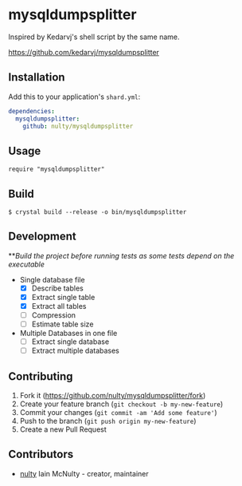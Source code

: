# mysqldumpsplitter

Inspired by Kedarvj's shell script by the same name.

https://github.com/kedarvj/mysqldumpsplitter

## Installation

Add this to your application's `shard.yml`:

```yaml
dependencies:
  mysqldumpsplitter:
    github: nulty/mysqldumpsplitter
```

## Usage

```crystal
require "mysqldumpsplitter"
```

## Build

```crystal
$ crystal build --release -o bin/mysqldumpsplitter
```


## Development

 **_Build the project before running tests as some tests depend on the executable_

 - Single database file
   - [x] Describe tables
   - [x] Extract single table
   - [x] Extract all tables
   - [ ] Compression
   - [ ] Estimate table size 
 - Multiple Databases in one file
   - [ ] Extract single database
   - [ ] Extract multiple databases

## Contributing

1. Fork it (<https://github.com/nulty/mysqldumpsplitter/fork>)
2. Create your feature branch (`git checkout -b my-new-feature`)
3. Commit your changes (`git commit -am 'Add some feature'`)
4. Push to the branch (`git push origin my-new-feature`)
5. Create a new Pull Request

## Contributors

- [nulty](https://github.com/nulty) Iain McNulty - creator, maintainer
